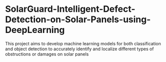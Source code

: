 # SolarGuard-Intelligent-Defect-Detection-on-Solar-Panels-using-DeepLearning
This project aims to develop machine learning models for both classification and object detection to accurately identify and localize different types of obstructions or damages on solar panels
